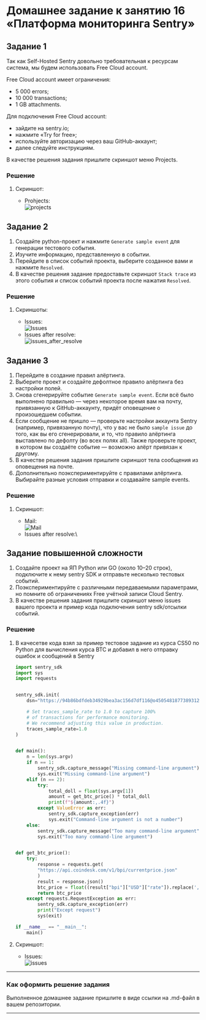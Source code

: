 # Домашнее задание к занятию 16 «Платформа мониторинга Sentry»

## Задание 1

Так как Self-Hosted Sentry довольно требовательная к ресурсам система, мы будем использовать Free Сloud account.

Free Cloud account имеет ограничения:

- 5 000 errors;
- 10 000 transactions;
- 1 GB attachments.

Для подключения Free Cloud account:

- зайдите на sentry.io;
- нажмите «Try for free»;
- используйте авторизацию через ваш GitHub-аккаунт;
- далее следуйте инструкциям.

В качестве решения задания пришлите скриншот меню Projects.

### Решение
1. Скриншот:

   - Prohjects:\
   ![projects](img/projects.png)



## Задание 2

1. Создайте python-проект и нажмите `Generate sample event` для генерации тестового события.
1. Изучите информацию, представленную в событии.
1. Перейдите в список событий проекта, выберите созданное вами и нажмите `Resolved`.
1. В качестве решения задание предоставьте скриншот `Stack trace` из этого события и список событий проекта после нажатия `Resolved`.

### Решение
1. Скриншоты:

   - Issues:\
   ![Issues](img/issue.png)
   - Issues after resolve:\
   ![issues_after_resolve](img/issues_after_resolve.png)

## Задание 3

1. Перейдите в создание правил алёртинга.
2. Выберите проект и создайте дефолтное правило алёртинга без настройки полей.
3. Снова сгенерируйте событие `Generate sample event`.
Если всё было выполнено правильно — через некоторое время вам на почту, привязанную к GitHub-аккаунту, придёт оповещение о произошедшем событии.
4. Если сообщение не пришло — проверьте настройки аккаунта Sentry (например, привязанную почту), что у вас не было
`sample issue` до того, как вы его сгенерировали, и то, что правило алёртинга выставлено по дефолту (во всех полях all).
Также проверьте проект, в котором вы создаёте событие — возможно алёрт привязан к другому.
5. В качестве решения задания пришлите скриншот тела сообщения из оповещения на почте.
6. Дополнительно поэкспериментируйте с правилами алёртинга. Выбирайте разные условия отправки и создавайте sample events.

### Решение
1. Скриншот:

   - Mail:\
   ![Mail](img/mail.png)
   - Issues after resolve:\

## Задание повышенной сложности

1. Создайте проект на ЯП Python или GO (около 10–20 строк), подключите к нему sentry SDK и отправьте несколько тестовых событий.
2. Поэкспериментируйте с различными передаваемыми параметрами, но помните об ограничениях Free учётной записи Cloud Sentry.
3. В качестве решения задания пришлите скриншот меню issues вашего проекта и пример кода подключения sentry sdk/отсылки событий.


### Решение
1. В качесетве кода взял за пример тестовое задание из курса CS50 по Python для вычисления курса BTC и добавил в него отправку ошибок и сообщений в Sentry

    ```python
    import sentry_sdk
    import sys
    import requests


    sentry_sdk.init(
        dsn="https://94b86bdfdeb34929bea3ac156d7df116@o4505481877389312.ingest.sentry.io/4505481880600576",

        # Set traces_sample_rate to 1.0 to capture 100%
        # of transactions for performance monitoring.
        # We recommend adjusting this value in production.
        traces_sample_rate=1.0
    )


    def main():
        n = len(sys.argv)
        if n == 1:
            sentry_sdk.capture_message("Missing command-line argument")
            sys.exit("Missing command-line argument")
        elif (n == 2):
            try:
                total_doll = float(sys.argv[1])
                amount = get_btc_price() * total_doll
                print(f"${amount:,.4f}")
            except ValueError as err:
                sentry_sdk.capture_exception(err)
                sys.exit("Command-line argument is not a number")
        else:
            sentry_sdk.capture_message("Too many command-line argument")
            sys.exit("Too many command-line argument")


    def get_btc_price():
        try:
            response = requests.get(
            "https://api.coindesk.com/v1/bpi/currentprice.json"
            )
            result = response.json()
            btc_price = float((result["bpi"]["USD"]["rate"]).replace(',',''))
            return btc_price
        except requests.RequestException as err:
            sentry_sdk.capture_exception(err)
            print("Except request")
            sys(exit)

    if __name__ == "__main__":
        main()
    ```


2. Скриншот:

   - Issues:\
   ![issues](img/issues.png)


---

### Как оформить решение задания

Выполненное домашнее задание пришлите в виде ссылки на .md-файл в вашем репозитории.

---
